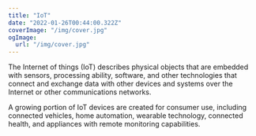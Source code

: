 ```yaml
---
title: "IoT"
date: "2022-01-26T00:44:00.322Z"
coverImage: "/img/cover.jpg"
ogImage:
  url: "/img/cover.jpg"
---
```


The Internet of things (IoT) describes physical objects that are embedded with sensors, processing ability, software, and other technologies that connect and exchange data with other devices and systems over the Internet or other communications networks. 

A growing portion of IoT devices are created for consumer use, including connected vehicles, home automation, wearable technology, connected health, and appliances with remote monitoring capabilities.
